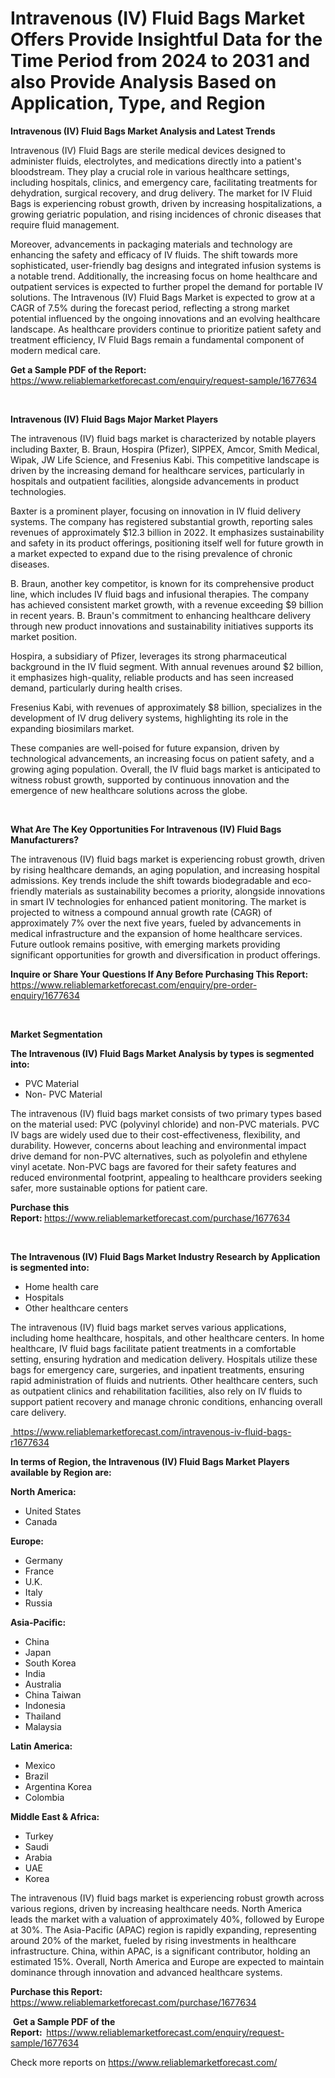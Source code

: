 <p><h1>Intravenous (IV) Fluid Bags Market Offers Provide Insightful Data for the Time Period from 2024 to 2031 and also Provide Analysis Based on Application, Type, and Region</h1></p><p><strong>Intravenous (IV) Fluid Bags Market Analysis and Latest Trends</strong></p>
<p><p>Intravenous (IV) Fluid Bags are sterile medical devices designed to administer fluids, electrolytes, and medications directly into a patient's bloodstream. They play a crucial role in various healthcare settings, including hospitals, clinics, and emergency care, facilitating treatments for dehydration, surgical recovery, and drug delivery. The market for IV Fluid Bags is experiencing robust growth, driven by increasing hospitalizations, a growing geriatric population, and rising incidences of chronic diseases that require fluid management.</p><p>Moreover, advancements in packaging materials and technology are enhancing the safety and efficacy of IV fluids. The shift towards more sophisticated, user-friendly bag designs and integrated infusion systems is a notable trend. Additionally, the increasing focus on home healthcare and outpatient services is expected to further propel the demand for portable IV solutions. The Intravenous (IV) Fluid Bags Market is expected to grow at a CAGR of 7.5% during the forecast period, reflecting a strong market potential influenced by the ongoing innovations and an evolving healthcare landscape. As healthcare providers continue to prioritize patient safety and treatment efficiency, IV Fluid Bags remain a fundamental component of modern medical care.</p></p>
<p><strong>Get a Sample PDF of the Report:&nbsp;</strong> <a href="https://www.reliablemarketforecast.com/enquiry/request-sample/1677634?utm_campaign=1875&utm_medium=2&utm_source=Github&utm_content=ia&utm_term=28122024&utm_id=intravenous-iv-fluid-bags">https://www.reliablemarketforecast.com/enquiry/request-sample/1677634</a></p>
<p>&nbsp;</p>
<p><strong>Intravenous (IV) Fluid Bags Major Market Players</strong></p>
<p><p>The intravenous (IV) fluid bags market is characterized by notable players including Baxter, B. Braun, Hospira (Pfizer), SIPPEX, Amcor, Smith Medical, Wipak, JW Life Science, and Fresenius Kabi. This competitive landscape is driven by the increasing demand for healthcare services, particularly in hospitals and outpatient facilities, alongside advancements in product technologies.</p><p>Baxter is a prominent player, focusing on innovation in IV fluid delivery systems. The company has registered substantial growth, reporting sales revenues of approximately $12.3 billion in 2022. It emphasizes sustainability and safety in its product offerings, positioning itself well for future growth in a market expected to expand due to the rising prevalence of chronic diseases.</p><p>B. Braun, another key competitor, is known for its comprehensive product line, which includes IV fluid bags and infusional therapies. The company has achieved consistent market growth, with a revenue exceeding $9 billion in recent years. B. Braun's commitment to enhancing healthcare delivery through new product innovations and sustainability initiatives supports its market position.</p><p>Hospira, a subsidiary of Pfizer, leverages its strong pharmaceutical background in the IV fluid segment. With annual revenues around $2 billion, it emphasizes high-quality, reliable products and has seen increased demand, particularly during health crises.</p><p>Fresenius Kabi, with revenues of approximately $8 billion, specializes in the development of IV drug delivery systems, highlighting its role in the expanding biosimilars market.</p><p>These companies are well-poised for future expansion, driven by technological advancements, an increasing focus on patient safety, and a growing aging population. Overall, the IV fluid bags market is anticipated to witness robust growth, supported by continuous innovation and the emergence of new healthcare solutions across the globe.</p></p>
<p>&nbsp;</p>
<p><strong>What Are The Key Opportunities For Intravenous (IV) Fluid Bags Manufacturers?</strong></p>
<p><p>The intravenous (IV) fluid bags market is experiencing robust growth, driven by rising healthcare demands, an aging population, and increasing hospital admissions. Key trends include the shift towards biodegradable and eco-friendly materials as sustainability becomes a priority, alongside innovations in smart IV technologies for enhanced patient monitoring. The market is projected to witness a compound annual growth rate (CAGR) of approximately 7% over the next five years, fueled by advancements in medical infrastructure and the expansion of home healthcare services. Future outlook remains positive, with emerging markets providing significant opportunities for growth and diversification in product offerings.</p></p>
<p><strong>Inquire or Share Your Questions If Any Before Purchasing This Report:</strong> <a href="https://www.reliablemarketforecast.com/enquiry/pre-order-enquiry/1677634?utm_campaign=1875&utm_medium=2&utm_source=Github&utm_content=ia&utm_term=28122024&utm_id=intravenous-iv-fluid-bags">https://www.reliablemarketforecast.com/enquiry/pre-order-enquiry/1677634</a></p>
<p>&nbsp;</p>
<p><strong>Market Segmentation</strong></p>
<p><strong>The Intravenous (IV) Fluid Bags Market Analysis by types is segmented into:</strong></p>
<p><ul><li>PVC Material</li><li>Non- PVC Material</li></ul></p>
<p><p>The intravenous (IV) fluid bags market consists of two primary types based on the material used: PVC (polyvinyl chloride) and non-PVC materials. PVC IV bags are widely used due to their cost-effectiveness, flexibility, and durability. However, concerns about leaching and environmental impact drive demand for non-PVC alternatives, such as polyolefin and ethylene vinyl acetate. Non-PVC bags are favored for their safety features and reduced environmental footprint, appealing to healthcare providers seeking safer, more sustainable options for patient care.</p></p>
<p><strong>Purchase this Report:&nbsp;</strong><a href="https://www.reliablemarketforecast.com/purchase/1677634?utm_campaign=1875&utm_medium=2&utm_source=Github&utm_content=ia&utm_term=28122024&utm_id=intravenous-iv-fluid-bags">https://www.reliablemarketforecast.com/purchase/1677634</a></p>
<p>&nbsp;</p>
<p><strong>The Intravenous (IV) Fluid Bags Market Industry Research by Application is segmented into:</strong></p>
<p><ul><li>Home health care</li><li>Hospitals</li><li>Other healthcare centers</li></ul></p>
<p><p>The intravenous (IV) fluid bags market serves various applications, including home healthcare, hospitals, and other healthcare centers. In home healthcare, IV fluid bags facilitate patient treatments in a comfortable setting, ensuring hydration and medication delivery. Hospitals utilize these bags for emergency care, surgeries, and inpatient treatments, ensuring rapid administration of fluids and nutrients. Other healthcare centers, such as outpatient clinics and rehabilitation facilities, also rely on IV fluids to support patient recovery and manage chronic conditions, enhancing overall care delivery.</p></p>
<p><a href="https://www.reliablemarketforecast.com/intravenous-iv-fluid-bags-r1677634?utm_campaign=1875&utm_medium=2&utm_source=Github&utm_content=ia&utm_term=28122024&utm_id=intravenous-iv-fluid-bags">&nbsp;https://www.reliablemarketforecast.com/intravenous-iv-fluid-bags-r1677634</a></p>
<p><strong>In terms of Region, the Intravenous (IV) Fluid Bags Market Players available by Region are:</strong></p>
<p>
    <p> <strong> North America: </strong>
        <ul>
            <li>United States</li>
            <li>Canada</li>
        </ul>
        </p> 
    <p> <strong> Europe: </strong>
        <ul>
            <li>Germany</li>
            <li>France</li>
            <li>U.K.</li>
            <li>Italy</li>
            <li>Russia</li>
        </ul>
        </p> 
    <p> <strong> Asia-Pacific: </strong>
        <ul>
            <li>China</li>
            <li>Japan</li>
            <li>South Korea</li>
            <li>India</li>
            <li>Australia</li>
            <li>China Taiwan</li>
            <li>Indonesia</li>
            <li>Thailand</li>
            <li>Malaysia</li>
        </ul>
        </p> 
    <p> <strong> Latin America: </strong>
        <ul>
            <li>Mexico</li>
            <li>Brazil</li>
            <li>Argentina Korea</li>
            <li>Colombia</li>
        </ul>
        </p> 
    <p> <strong> Middle East & Africa: </strong>
        <ul>
            <li>Turkey</li>
            <li>Saudi</li>
            <li>Arabia</li>
            <li>UAE</li>
            <li>Korea</li>
        </ul>
    </p>
    </p>
<p><p>The intravenous (IV) fluid bags market is experiencing robust growth across various regions, driven by increasing healthcare needs. North America leads the market with a valuation of approximately 40%, followed by Europe at 30%. The Asia-Pacific (APAC) region is rapidly expanding, representing around 20% of the market, fueled by rising investments in healthcare infrastructure. China, within APAC, is a significant contributor, holding an estimated 15%. Overall, North America and Europe are expected to maintain dominance through innovation and advanced healthcare systems.</p></p>
<p><strong>Purchase this Report: </strong><a href="https://www.reliablemarketforecast.com/purchase/1677634?utm_campaign=1875&utm_medium=2&utm_source=Github&utm_content=ia&utm_term=28122024&utm_id=intravenous-iv-fluid-bags">https://www.reliablemarketforecast.com/purchase/1677634</a></p>
<p>&nbsp;<strong>Get a Sample PDF of the Report:&nbsp;&nbsp;</strong><a href="https://www.reliablemarketforecast.com/enquiry/request-sample/1677634?utm_campaign=1875&utm_medium=2&utm_source=Github&utm_content=ia&utm_term=28122024&utm_id=intravenous-iv-fluid-bags">https://www.reliablemarketforecast.com/enquiry/request-sample/1677634</a></p>
<p><strong></strong></p>
<p>Check more reports on <a href="https://www.reliablemarketforecast.com/?utm_campaign=1875&utm_medium=2&utm_source=Github&utm_content=ia&utm_term=28122024&utm_id=intravenous-iv-fluid-bags">https://www.reliablemarketforecast.com/</a></p>